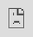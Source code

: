 ```yaml
---
title: Fusion 360 Create Laser Cutting Tool
---
```


In order to create toolpaths in Fusion 360 we need to tell Fusion what tool we will use to cut out our pieces so the computer can do the proper calculations. The main dimension needed for a laser cutting tool is the width of the laser so Fusion can calculate the kerf offset. All cutting tools leave a gap where they pass through the material. If this gap is not accounted for then pieces will not be the expected size.

[![Making a Laser Cut Tool](2023-make-laser-cut-tool-fusion-360.png)](2023-make-laser-cut-tool-fusion-360.png)

In the Manufacure Workspace there is a tool library. Here you can create and import tools to use in Fusion 360. These tools can be reused in later projects.

[![Fusion 360 Tool Library](2023-fusion-360-tool-library.png)](2023-fusion-360-tool-library.png)

Follow the instructions in the video below to create a laser cut tool in Fusion 360. Make sure you enter a kerf of .127 mm since that is the kerf of the laser cutters at the think[box]. If your pieces do not fit correctly you can then adjust this tool in Fusion 360 to correct the kerf for your desired fit.

<div class="video-grid">
<div class="video-card">

## Create Laser Cutter Tool with Specific Kerf

<div class="iframe-16-9-container"><iframe class="youTubeIframe" style="position: absolute; top: 0; bottom: 0; left: 0; width: 100%; height: 100%; border: 0; z-index: 1;" src="https://www.youtube.com/embed/-B6DXF9aE5s?rel=0" width="560" height="315" frameborder="0" allowfullscreen="allowfullscreen"></iframe></div>
</div>
</div>
